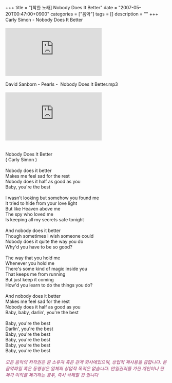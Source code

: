 +++
title = "[착한 노래] Nobody Does It Better"
date = "2007-05-20T00:47:00+0900"
categories = ["음악"]
tags = []
description = ""
+++
<span class="copyright_entry" style="display:block;" title="[착한 노래] Nobody Does It Better@@**@@http://shed.egloos.com/1569824"></span>Carly Simon - Nobody Does It Better
<br>
<br>
<embed src="http://pds4.egloos.com/pds/200705/20/82/carly_simon_-_nobody_does_it_better.mp3" autostart="false" loop="1">
<br>
<br>David Sanborn - Pearls -&nbsp; Nobody Does It Better.mp3
<br>
<br>
<embed src="http://pds5.egloos.com/pds/200705/20/82/david_sanborn_-_pearls_-__nobody_does_it_better.mp3" autostart="false" loop="1">
<br>
<br>
<br>Nobody Does It Better
<br> ( Carly Simon )
<br>
<br> Nobody does it better
<br> Makes me feel sad for the rest
<br> Nobody does it half as good as you
<br> Baby, you're the best
<br>
<br> I wasn't looking but somehow you found me
<br> It tried to hide from your love light
<br> But like Heaven above me
<br> The spy who loved me
<br> Is keeping all my secrets safe tonight
<br>
<br> And nobody does it better
<br> Though sometimes I wish someone could
<br> Nobody does it quite the way you do
<br> Why'd you have to be so good?
<br>
<br> The way that you hold me
<br> Whenever you hold me
<br> There's some kind of magic inside you
<br> That keeps me from running
<br> But just keep it coming
<br> How'd you learn to do the things you do?
<br>
<br> And nobody does it better
<br> Makes me feel sad for the rest
<br> Nobody does it half as good as you
<br> Baby, baby, darlin', you're the best
<br>
<br> Baby, you're the best
<br> Darlin', you're the best
<br> Baby, you're the best
<br> Baby, you're the best
<br> Baby, you're the best
<br> Baby, you're the best
<br>
<br>
<span style="color: rgb(153, 51, 102);">*모든 음악의 저작권은 원 소유자 혹은 관계 회사에있으며, 상업적 재사용을 금합니다. 본 음악파일 혹은 동영상은 일체의 상업적 목적은 없습니다. 만일권리를 가진 개인이나 단체가 이의를 제기하는 경우, 즉시 삭제할 것 입니다*</span>
<br> 
<!--
       <rdf:RDF xmlns:rdf="http://www.w3.org/1999/02/22-rdf-syntax-ns#"
		    xmlns:dc="http://purl.org/dc/elements/1.1/"
		    xmlns:trackback="http://madskills.com/public/xml/rss/module/trackback/">
       <rdf:Description
	        rdf:about="http://shed.egloos.com/1569824"
	        dc:identifier="http://shed.egloos.com/1569824"
	        dc:title="[착한 노래] Nobody Does It Better"
	        trackback:ping="http://shed.egloos.com/tb/1569824"/>
       </rdf:RDF>
       -->

<ul></ul>